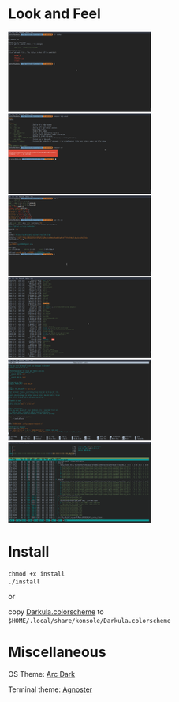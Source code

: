# Look and Feel

<p float="middle">
  <img src="https://github.com/cetver/kde-konsole-darcula-theme/raw/master/assets/git.png" width="290" />
  <img src="https://github.com/cetver/kde-konsole-darcula-theme/raw/master/assets/composer.png" width="290" /> 
  <img src="https://github.com/cetver/kde-konsole-darcula-theme/raw/master/assets/node.png" width="290" />
  
  <img src="https://github.com/cetver/kde-konsole-darcula-theme/raw/master/assets/ll.png" width="290" />
  <img src="https://github.com/cetver/kde-konsole-darcula-theme/raw/master/assets/nano.png" width="290" /> 
  <img src="https://github.com/cetver/kde-konsole-darcula-theme/raw/master/assets/htop.png" width="290" />
</p>

# Install 

```
chmod +x install
./install
```

or

copy [Darkula.colorscheme](https://github.com/cetver/kde-konsole-darcula-theme/raw/master/Darkula.colorscheme) to `$HOME/.local/share/konsole/Darkula.colorscheme`

# Miscellaneous

OS Theme: [Arc Dark](https://store.kde.org/p/1167640/)

Terminal theme: [Agnoster](https://github.com/agnoster/agnoster-zsh-theme)   
